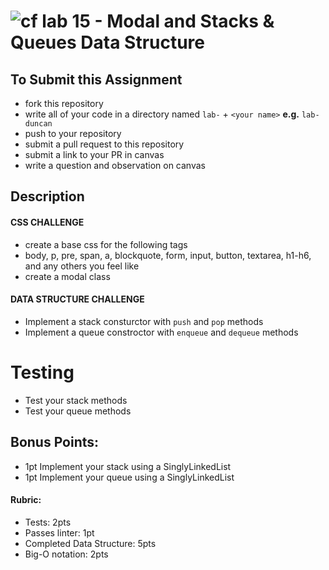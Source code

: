 ![cf](http://i.imgur.com/7v5ASc8.png) lab 15 - Modal and Stacks & Queues Data Structure
====

## To Submit this Assignment
  * fork this repository
  * write all of your code in a directory named `lab-` + `<your name>` **e.g.** `lab-duncan`
  * push to your repository
  * submit a pull request to this repository
  * submit a link to your PR in canvas
  * write a question and observation on canvas

## Description
#### CSS CHALLENGE
* create a base css for the following tags
 * body, p, pre, span, a, blockquote, form, input, button, textarea, h1-h6, and any others you feel like
 * create a modal class 
 
#### DATA STRUCTURE CHALLENGE
* Implement a stack consturctor with `push` and `pop` methods
* Implement a queue constroctor with `enqueue` and `dequeue` methods

# Testing
* Test your stack methods
* Test your queue methods

## Bonus Points:
* 1pt Implement your stack using a SinglyLinkedList
* 1pt Implement your queue using a SinglyLinkedList

#### Rubric:
* Tests: 2pts
* Passes linter: 1pt
* Completed Data Structure: 5pts
* Big-O notation: 2pts

